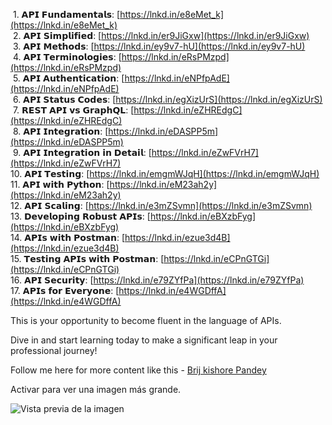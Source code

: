  1. 𝗔𝗣𝗜 𝗙𝘂𝗻𝗱𝗮𝗺𝗲𝗻𝘁𝗮𝗹𝘀: [https://lnkd.in/e8eMet_k](https://lnkd.in/e8eMet_k)  
 2. 𝗔𝗣𝗜 𝗦𝗶𝗺𝗽𝗹𝗶𝗳𝗶𝗲𝗱: [https://lnkd.in/er9JiGxw](https://lnkd.in/er9JiGxw)  
 3. 𝗔𝗣𝗜 𝗠𝗲𝘁𝗵𝗼𝗱𝘀: [https://lnkd.in/ey9v7-hU](https://lnkd.in/ey9v7-hU)  
 4. 𝗔𝗣𝗜 𝗧𝗲𝗿𝗺𝗶𝗻𝗼𝗹𝗼𝗴𝗶𝗲𝘀: [https://lnkd.in/eRsPMzpd](https://lnkd.in/eRsPMzpd)  
 5. 𝗔𝗣𝗜 𝗔𝘂𝘁𝗵𝗲𝗻𝘁𝗶𝗰𝗮𝘁𝗶𝗼𝗻: [https://lnkd.in/eNPfpAdE](https://lnkd.in/eNPfpAdE)  
 6. 𝗔𝗣𝗜 𝗦𝘁𝗮𝘁𝘂𝘀 𝗖𝗼𝗱𝗲𝘀: [https://lnkd.in/egXizUrS](https://lnkd.in/egXizUrS)  
 7. 𝗥𝗘𝗦𝗧 𝗔𝗣𝗜 𝘃𝘀 𝗚𝗿𝗮𝗽𝗵𝗤𝗟: [https://lnkd.in/eZHREdgC](https://lnkd.in/eZHREdgC)  
 8. 𝗔𝗣𝗜 𝗜𝗻𝘁𝗲𝗴𝗿𝗮𝘁𝗶𝗼𝗻: [https://lnkd.in/eDASPP5m](https://lnkd.in/eDASPP5m)  
 9. 𝗔𝗣𝗜 𝗜𝗻𝘁𝗲𝗴𝗿𝗮𝘁𝗶𝗼𝗻 𝗶𝗻 𝗗𝗲𝘁𝗮𝗶𝗹: [https://lnkd.in/eZwFVrH7](https://lnkd.in/eZwFVrH7)  
10. 𝗔𝗣𝗜 𝗧𝗲𝘀𝘁𝗶𝗻𝗴: [https://lnkd.in/emgmWJqH](https://lnkd.in/emgmWJqH)  
11. 𝗔𝗣𝗜 𝘄𝗶𝘁𝗵 𝗣𝘆𝘁𝗵𝗼𝗻: [https://lnkd.in/eM23ah2y](https://lnkd.in/eM23ah2y)  
12. 𝗔𝗣𝗜 𝗦𝗰𝗮𝗹𝗶𝗻𝗴: [https://lnkd.in/e3mZSvmn](https://lnkd.in/e3mZSvmn)  
13. 𝗗𝗲𝘃𝗲𝗹𝗼𝗽𝗶𝗻𝗴 𝗥𝗼𝗯𝘂𝘀𝘁 𝗔𝗣𝗜𝘀: [https://lnkd.in/eBXzbFyg](https://lnkd.in/eBXzbFyg)  
14. 𝗔𝗣𝗜𝘀 𝘄𝗶𝘁𝗵 𝗣𝗼𝘀𝘁𝗺𝗮𝗻: [https://lnkd.in/ezue3d4B](https://lnkd.in/ezue3d4B)  
15. 𝗧𝗲𝘀𝘁𝗶𝗻𝗴 𝗔𝗣𝗜𝘀 𝘄𝗶𝘁𝗵 𝗣𝗼𝘀𝘁𝗺𝗮𝗻: [https://lnkd.in/eCPnGTGi](https://lnkd.in/eCPnGTGi)  
16. 𝗔𝗣𝗜 𝗦𝗲𝗰𝘂𝗿𝗶𝘁𝘆: [https://lnkd.in/e79ZYfPa](https://lnkd.in/e79ZYfPa)  
17. 𝗔𝗣𝗜𝘀 𝗳𝗼𝗿 𝗘𝘃𝗲𝗿𝘆𝗼𝗻𝗲: [https://lnkd.in/e4WGDffA](https://lnkd.in/e4WGDffA)  
  
This is your opportunity to become fluent in the language of APIs.  
  
Dive in and start learning today to make a significant leap in your professional journey!  
  
Follow me here for more content like this - [Brij kishore Pandey](https://www.linkedin.com/in/ACoAAAKDuMsBugjGZwz0pJy43LJ-6bVwc0gm9xQ)

Activar para ver una imagen más grande.

![Vista previa de la imagen](https://media.licdn.com/dms/image/D4E22AQHS5GU9-d_wog/feedshare-shrink_800/0/1700231500298?e=1703116800&v=beta&t=QCbLRZje4JIPohe15SDgpFj4rytOk6sAdf5oY_Na_TI)